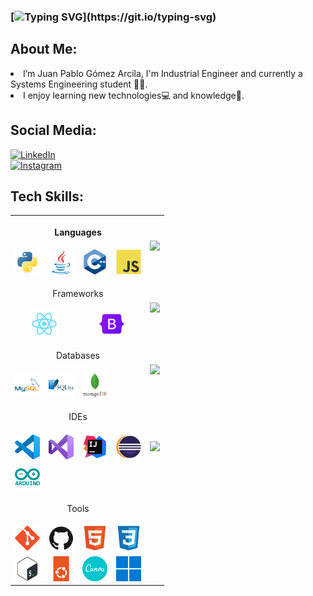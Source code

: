 ### [![Typing SVG](https://readme-typing-svg.herokuapp.com?font=Fira+Code&weight=600&pause=1000&color=288AB6&width=435&lines=%C2%A1Welcome+to+my+GitHub+page!+;I+really+appreciate+your+interest.)](https://git.io/typing-svg)

## About Me:
<li>I’m Juan Pablo Gómez Arcila, I'm Industrial Engineer and currently a Systems Engineering student 👨‍💻.</li>
<li>I enjoy learning new technologies💻 and knowledge📖.</li>

## Social Media:
[![LinkedIn](https://img.shields.io/badge/Juan_Pablo_G%C3%B3mez_Arcila-0077B5?style=flat-square&logo=LinkedIn&logoColor=0077B5&label=LinkedIn&labelColor=grey)](https://www.linkedin.com/in/juan-pablo-gomez-arcila/)</br>
[![Instagram](https://img.shields.io/badge/%40juanp.gom-E4405F?style=flat-square&logo=Instagram&label=Instagram)](https://www.instagram.com/juanp.gom/)</br>

## Tech Skills:
<table align="center">
  <!--- Start Languages table--->
  <tr>
    <th colspan="4" align=center><p>Languages</p></th>
    <td rowspan="2" align="center"><img src="https://user-images.githubusercontent.com/74038190/229223263-cf2e4b07-2615-4f87-9c38-e37600f8381a.gif" weight="200" height="100"></td>
  </tr>
  <tr>
    <td><a href="https://www.python.org/" target="_blank" rel="noreferrer"><img src="https://raw.githubusercontent.com/devicons/devicon/master/icons/python/python-original.svg" alt="Python" weight="40" height="40"></a</td>
    <td><a href="https://www.oracle.com/java/technologies/downloads/" target="_blank" rel="noreferrer"><img src="https://raw.githubusercontent.com/devicons/devicon/master/icons/java/java-original.svg" alt="Java" weight="40" height="40"></a></td>
    <td><a href="https://learn.microsoft.com/en-us/cpp/?view=msvc-170" target="_blank" rel="noreferrer"><img src="https://raw.githubusercontent.com/devicons/devicon/master/icons/cplusplus/cplusplus-original.svg" alt="Cplusplus" weight="40" height="40"></a></td>
    <td><a href="https://developer.mozilla.org/en-US/docs/Web/JavaScript" target="_blank" rel="noreferrer"><img src="https://raw.githubusercontent.com/devicons/devicon/master/icons/javascript/javascript-original.svg" alt="Javascript" weight="40" height="40"></a></td>    
  </tr>
  <!--- End Languages table--->
  <!--- Start Frameworks table--->
  <tr>
    <td colspan="4" align="center"><p>Frameworks</p> </td>
    <td rowspan="2" align="center"><img src="https://user-images.githubusercontent.com/8650838/185037071-543daad4-b372-46d6-8049-976299643f7a.gif" weight="150" height="100"></td>
  </tr>
  <tr>
    <td colspan="2" align="center"><a href="https://react.dev/" target="_blank" rel="noreferrer"><img src="https://raw.githubusercontent.com/devicons/devicon/master/icons/react/react-original.svg" alt="React" weight="40" height="40"></a></td>
    <td colspan="2" align="center"><a href="https://getbootstrap.com/" target="_blank" rel="noreferrer"><img src="https://raw.githubusercontent.com/devicons/devicon/master/icons/bootstrap/bootstrap-original.svg" alt="Bootstrap" weight="40" height="40"></a></td>
  </tr>
  <!--- End Frameworks table--->
  <!--- Start Databases table--->
  <tr>
    <td colspan="4" align="center"><p>Databases</p> </td>
    <td rowspan="2" align="center"><img src="https://user-images.githubusercontent.com/74038190/219923809-b86dc415-a0c2-4a38-bc88-ad6cf06395a8.gif" weight="150" height="100"></td>
  </tr>
  <tr>
    <td><a href="https://www.mysql.com/" rel="noreferrer"><img src="https://raw.githubusercontent.com/devicons/devicon/master/icons/mysql/mysql-original-wordmark.svg" alt="MySQL" weight="40" height="40"></td>
    <td><a href="https://www.sqlite.org/" target="_blank" rel="noreferrer"><img src="https://raw.githubusercontent.com/devicons/devicon/master/icons/sqlite/sqlite-original-wordmark.svg" alt="Sqlite" weight="40" height="40"></a></td>
    <td><a href="https://www.mongodb.com/" target="_blank" rel="noreferrer"><img src="https://raw.githubusercontent.com/devicons/devicon/master/icons/mongodb/mongodb-original-wordmark.svg" alt="MongoDB" weight="40" height="40"></a>
</td>
    <td><a><img></a></td>
  </tr>
  <!--- End Databases table--->
  <!--- Start IDEs table--->   
  <tr>
    <td colspan="4" align="center"><p>IDEs</p> </td>
    <td rowspan="3" align="center"><img src="https://user-images.githubusercontent.com/74038190/212749171-b84692a8-2b04-4e3b-93ca-ac14705da224.gif" weight=150 height=100></td>
  </tr>
  <tr>
    <td><a href="https://code.visualstudio.com/" rel="noreferrer"><img src="https://raw.githubusercontent.com/devicons/devicon/master/icons/vscode/vscode-original.svg" alt="Vscode" weight="40" height="40"></a></td>
    <td><a href="https://visualstudio.microsoft.com/" target="_blank" rel="noreferrer"><img src="https://raw.githubusercontent.com/devicons/devicon/master/icons/visualstudio/visualstudio-original.svg" alt="Visualstudio" weight="40" height="40"></a></td>
    <td><a href="https://www.jetbrains.com/idea/" target="_blank" rel="noreferrer"><img src="https://raw.githubusercontent.com/devicons/devicon/master/icons/intellij/intellij-original.svg" alt="Intellij" weight="40" height="40"></a></td>
    <td><a href="https://eclipseide.org/" target="_blank" rel="noreferrer"><img src="https://raw.githubusercontent.com/devicons/devicon/master/icons/eclipse/eclipse-original.svg" alt="Eclipse" weight="40" height="40"></a></td>
  </tr>
  <tr>
    <td><a href="https://www.arduino.cc/en/software" target="_blank" rel="noreferrer"><img src="https://raw.githubusercontent.com/devicons/devicon/master/icons/arduino/arduino-original-wordmark.svg" alt="Arduino" weight="40" height="40"></a></td>
  </tr>
  <!--- End IDEs table--->  
  <!--- Start Tools table---> 
  <tr>
    <td colspan="4" align="center"><p>Tools</p> </td>
    <td rowspan="3" align="center"></td>
  </tr>
  <tr>
    <td><a href="https://git-scm.com/" rel="noreferrer"><img src="https://raw.githubusercontent.com/devicons/devicon/master/icons/git/git-original.svg" alt="Git" weight="40" height="40"></a></td>
    <td><a href="https://github.com/" target="_blank" rel="noreferrer"><img src="https://raw.githubusercontent.com/devicons/devicon/master/icons/github/github-original.svg" alt="Github" weight="40" height="40"></a></td>
    <td><a href="https://developer.mozilla.org/en-US/docs/Web/HTML" target="_blank" rel="noreferrer"><img src="https://raw.githubusercontent.com/devicons/devicon/master/icons/html5/html5-original.svg" alt="Html5" weight="40" height="40"></a></td>
    <td><a href="https://www.w3.org/Style/CSS/Overview.en.html" target="_blank" rel="noreferrer"><img src="https://raw.githubusercontent.com/devicons/devicon/master/icons/css3/css3-original.svg" alt="Css3" weight="40" height="40">
</a></td>  
  </tr>
  <tr>
    <td><a href="https://www.gnu.org/software/bash/" target="_blank" rel="noreferrer"><img src="https://raw.githubusercontent.com/devicons/devicon/master/icons/bash/bash-original.svg" alt="Bash" weight="40" height="40"></a></td>
    <td><a href="https://ubuntu.com/" target="_blank" rel="noreferrer"><img src="https://raw.githubusercontent.com/devicons/devicon/master/icons/ubuntu/ubuntu-original.svg" alt="Ubuntu" weight="40" height="40"></a></td>
    <td><a href="https://www.canva.com/" target="_blank" rel="noreferrer"><img src="https://raw.githubusercontent.com/devicons/devicon/master/icons/canva/canva-original.svg" alt="Canva" weight="40" height="40"></a></td>
    <td><a href="https://www.microsoft.com/en-us/windows/?r=1" target="_blank" rel="noreferrer"><img src="https://github.com/devicons/devicon/blob/master/icons/windows11/windows11-original.svg" alt="Windows" weight="40" height="40">
</a></td>
  </tr>
  <!--- End Tools table---> 
</table>







<!---
JuanPGO/JuanPGO is a ✨ special ✨ repository because its `README.md` (this file) appears on your GitHub profile.
You can click the Preview link to take a look at your changes.
--->
